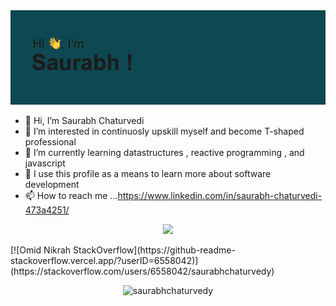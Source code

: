 <img src="https://github.com/saurabhchaturvedy/saurabhchaturvedy/blob/main/header.png">


- 👋 Hi, I’m Saurabh Chaturvedi
- 👀 I’m interested in continuosly upskill myself and become T-shaped professional
- 🌱 I’m currently learning datastructures , reactive programming , and javascript
- 💞️ I use this profile as a means to learn more about software development  
- 📫 How to reach me ...https://www.linkedin.com/in/saurabh-chaturvedi-473a4251/


<p align="center">
  <a href="https://github.com/amandewatnitrr">
    <img height="180em" src="https://github-readme-stats.vercel.app/api?username=saurabhchaturvedy&count_private=true&show_icons=true&theme=algolia/>
    <img height="180em" src="https://github-readme-stats-eight-theta.vercel.app/api/top-langs/?username=saurabhchaturvedy&hide=html,css,javascript&layout=compact&langs_count=8&theme=algolia"/>
  </a>
</p>  
  
  
<p>[![Omid Nikrah StackOverflow](https://github-readme-stackoverflow.vercel.app/?userID=6558042)](https://stackoverflow.com/users/6558042/saurabhchaturvedy)</p>
  
  <p align="center"> <img src="https://github-readme-stats.vercel.app/api?username=saurabhchaturvedy&show_icons=true&theme=gotham" alt="saurabhchaturvedy" />
  
